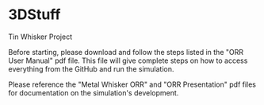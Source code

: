 # 3DStuff
 Tin Whisker Project

Before starting, please download and follow the steps listed in the "ORR User Manual" pdf file. This file will give complete steps on how to access everything from the GitHub and run the simulation.

Please reference the "Metal Whisker ORR" and "ORR Presentation" pdf files for documentation on the simulation's development.
